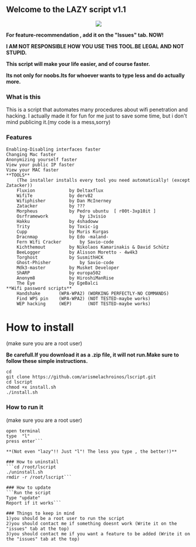 ## Welcome to the LAZY script  v1.1
<p align="center">
<img src="http://i.imgur.com/0IcRkD0.png"/>
</p>

**For feature-recommendation , add it on the "Issues" tab. NOW!**

**I AM NOT RESPONSIBLE HOW YOU USE THIS TOOL.BE LEGAL AND NOT STUPID.**

**This script will make your life easier, and of course faster.**

**Its not only for noobs.Its for whoever wants to type less and do actually more.**

### What is this
This is a script that automates many procedures about wifi penetration and hacking.
I actually made it for fun for me just to save some time, but i don't mind publicing it.(my code is a mess,sorry)

### Features

	Enabling-Disabling interfaces faster
	Changing Mac faster
	Anonymizing yourself faster
	View your public IP faster
	View your MAC faster
	**TOOLS**
		(The installer installs every tool you need automatically! (except Zatacker))
		Fluxion				by Deltaxflux
		WifiTe				by derv82
		Wifiphisher			by Dan McInerney
		Zatacker			by ???
		Morpheus			by Pedro ubuntu  [ r00t-3xp10it ]
		Osrframework			by i3visio
		Hakku				by 4shadoww
		Trity				by Toxic-ig
		Cupp				by Muris Kurgas
		Dracnmap			by Edo -maland-
		Fern Wifi Cracker		by Savio-code
		Kichthemout			by Nikolaos Kamarinakis & David Schütz
		BeeLogger			by Alisson Moretto - 4w4k3
		Torghost			by SusmithHCK
		Ghost-Phisher			by Savio-code
		Mdk3-master         by Musket Developer
		ShARP               by europa502
		Anonym8             by HiroshiManRise
		The Eye             by EgeBalci
	**Wifi password scripts**
		Handshake       (WPA-WPA2) (WORKING PERFECTLY-NO COMMANDS)
		Find WPS pin    (WPA-WPA2) (NOT TESTED-maybe works)
		WEP hacking     (WEP)      (NOT TESTED-maybe works)
		
# How to install
(make sure you are a root user)

**Be carefull.If you download it as a .zip file, it will not run.Make sure to follow these simple instructions.**
```
cd
git clone https://github.com/arismelachroinos/lscript.git
cd lscript
chmod +x install.sh
./install.sh
```
### How to run it
(make sure you are a root user)
```
open terminal
type  "l"
press enter```

**(Not even "lazy"!! Just "l"! The less you type , the better!)**

### How to uninstall
```cd /root/lscript
./uninstall.sh
rmdir -r /root/lscript```

### How to update
```Run the script
Type "update"
Report if it works```

### Things to keep in mind
1)you should be a root user to run the script 
2)you should contact me if something doesnt work (Write it on the "issues" tab at the top)
3)you should contact me if you want a feature to be added (Write it on the "issues" tab at the top)
